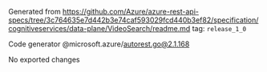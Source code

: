 Generated from https://github.com/Azure/azure-rest-api-specs/tree/3c764635e7d442b3e74caf593029fcd440b3ef82/specification/cognitiveservices/data-plane/VideoSearch/readme.md tag: `release_1_0`

Code generator @microsoft.azure/autorest.go@2.1.168

No exported changes